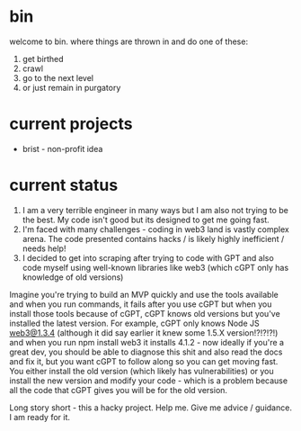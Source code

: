 # bin

welcome to bin.  where things are thrown in and do one of these:
1. get birthed
2. crawl
3. go to the next level
4. or just remain in purgatory

# current projects

* brist - non-profit idea

# current status

1. I am a very terrible engineer in many ways but I am also not trying to be the best.  My code isn't good but its designed to get me going fast.
2. I'm faced with many challenges - coding in web3 land is vastly complex arena.  The code presented contains hacks / is likely highly inefficient / needs help!
3. I decided to get into scraping after trying to code with GPT and also code myself using well-known libraries like web3 (which cGPT only has knowledge of old versions)

Imagine you're trying to build an MVP quickly and use the tools available and when you run commands, it fails after you use cGPT but when you install those tools because of cGPT, cGPT knows old versions but you've installed the latest version.  For example, cGPT only knows Node JS web3@1.3.4 (although it did say earlier it knew some 1.5.X version!?!?!?!) and when you run npm install web3 it installs 4.1.2 - now ideally if you're a great dev, you should be able to diagnose this shit and also read the docs and fix it, but you want cGPT to follow along so you can get moving fast.  You either install the old version (which likely has vulnerabilities) or you install the new version and modify your code - which is a problem because all the code that cGPT gives you will be for the old version.

Long story short - this a hacky project.  Help me.  Give me advice / guidance.  I am ready for it.
